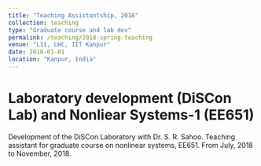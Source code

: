 ```yaml
---
title: "Teaching Assistantship, 2018"
collection: teaching
type: "Graduate course and lab dev"
permalink: /teaching/2018-spring-teaching
venue: "L11, LHC, IIT Kanpur"
date: 2018-01-01
location: "Kanpur, India"
---
```


Laboratory development (DiSCon Lab) and Nonliear Systems-1 (EE651)
======
Development of the DiSCon Laboratory with Dr. S. R. Sahoo.
Teaching assistant for graduate course on nonlinear systems, EE651. From July, 2018 to November, 2018.
